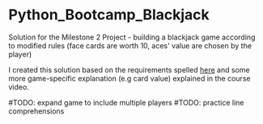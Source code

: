 # Python_Bootcamp_Blackjack
Solution for the Milestone 2 Project - building a blackjack game according to modified rules (face cards are worth 10, aces' value are chosen by the player)

I created this solution based on the requirements spelled [here](https://github.com/Frankie-Ciancy/Complete-Python-3-Bootcamp/blob/master/08-Milestone%20Project%20-%202/01-Milestone%20Project%202%20-%20Assignment.ipynb) and some more game-specific explanation (e.g card value) explained in the course video. 

#TODO: expand game to include multiple players
#TODO: practice line comprehensions
